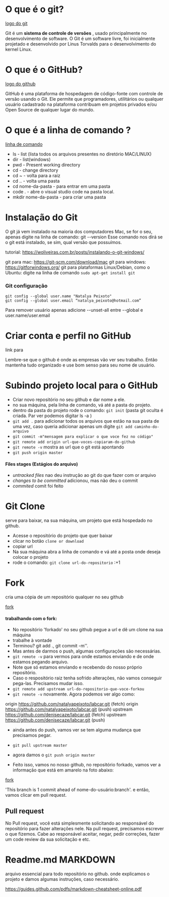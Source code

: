 
 # O que é o git?

[logo do git](https://github.com/natalyapeixoto/git-and-github/blob/master/git.jpeg)

Git é um __sistema de controle de versões__ , usado principalmente no desenvolvimento de software.
 O Git é um software livre, foi inicialmente projetado e desenvolvido por Linus Torvalds para o desenvolvimento do kernel Linux.



# O que é o GitHub?

[logo do github](https://github.com/natalyapeixoto/git-and-github/blob/master/github.jpg)

GitHub é uma plataforma de hospedagem de código-fonte com controle de versão usando o Git. Ele permite que programadores, utilitários ou qualquer usuário cadastrado na plataforma contribuam em projetos privados e/ou Open Source de qualquer lugar do mundo.


# O que é a linha de comando ?


[linha de comando](https://github.com/natalyapeixoto/git-and-github/blob/master/linha-de-comando.png)


* ls - list (lista todos os arquivos presentes no diretório MAC/LINUX)
* dir - list(windows)
* pwd - Present working directory 
* cd - change directory 
* cd ~ - volta para a raiz
* cd .. - volta uma pasta 
* cd nome-da-pasta - para entrar em uma pasta 
* code . - abre o visual studio code na pasta local. 
* mkdir nome-da-pasta - para criar uma pasta


# Instalação do Git 

O git já vem instalado na maioria dos computadores Mac, se for o seu, apenas digite na linha de comando: git --version
Esse comando nos dirá se o git está instalado, se sim, qual versão que possuímos. 

tutorial: https://woliveiras.com.br/posts/instalando-o-git-windows/

git para mac: https://git-scm.com/download/mac
git para windows: https://gitforwindows.org/
git para plataformas Linux/Debian, como o Ubuntu: digite na linha de comando ````sudo apt-get install git ```` 


### Git configuração

```
git config --global user.name "Natalya Peixoto"
git config --global user.email “natalya_peixoto@hotmail.com” 
```

Para remover usuário apenas adicione --unset-all entre --global e user.name/user.email

# Criar conta e perfil no GitHub

link para 

Lembre-se que o github é onde as empresas vão ver seu trabalho. 
Então mantenha tudo organizado e use bom senso para seu nome de usuário.


# Subindo projeto local para o GitHub

* Criar novo repositório no seu github e dar nome a ele. 
* no sua máquina, pela linha de comando, vá até a pasta do projeto. 
* dentro da pasta do projeto rode o comando: ````git init```` (pasta git oculta é criada. Par ver podemos digitar ls -a )
* ````git add .```` para adicionar todos os arquivos que estão na sua pasta de uma vez, caso queria adicionar apenas um digite ````git add caminho-do-arquivo````
* ````git commit -m"mensagem para explicar o que voce fez no código"```` 
* ````git remote add origin url-que-voces-copiaram-do-github````
* ````git remote -v```` mostra as url que o git está apontando
* ````git push origin master```` 

#### Files stages (Estágios do arquivo)

* *untracked files* nao deu instrução ao git do que fazer com or arquivo
* *changes to be committed* adicionou, mas não deu o commit
* *commited*  comit foi feito


# Git Clone

serve para baixar, na sua máquina, um projeto que está hospedado no github.

* Acesse o repositório do projeto que quer baixar 
* clicar no botão ```` clone or download ```` 
* copiar url 
* Na sua máquina abra a linha de comando e vá até a posta onde deseja colocar o projeto
* rode o comando: ```` git clone url-do-repositorio ```` 
:+1 


# Fork 

cria uma cópia de um repositório qualquer no seu github

[fork](https://github.com/natalyapeixoto/git-and-github/blob/master/fork.png)

#### trabalhando com o fork:

* No repositório 'forkado' no seu github pegue a url e dê um clone na sua máquina
* trabalhe à vontade 
* Terminou? git add ., git commit -m''. 
* Mas antes de darmos o push, algumas configurações são necessárias. 
* ````git remote -v```` para vermos para onde estamos enviando e de onde estamos pegando arquivo. 
* Note que só estamos enviando e recebendo do nosso próprio repositório. 
* Caso o respositório raiz tenha sofrido alterações, não vamos conseguir pega-las. Precisamos mudar isso. 
* ````git remote add upstream url-do-repositorio-que-voce-forkou````
* ````git remote -v```` novamente. Agora podemos ver algo como: 

origin  https://github.com/natalyapeixoto/labcar.git (fetch)
origin  https://github.com/natalyapeixoto/labcar.git (push)
upstream        https://github.com/denisecaze/labcar.git (fetch)
upstream        https://github.com/denisecaze/labcar.git (push)

* ainda antes do push, vamos ver se tem alguma mudança que precisamos pegar. 
* ````git pull upstream master```` 
* agora damos o ````git push origin master````

* Feito isso, vamos no nosso github, no repositório forkado, vamos ver a informação que está em amarelo na foto abaixo:

[fork](https://github.com/natalyapeixoto/git-and-github/blob/master/forked.png)

'This branch is 1 commit ahead of nome-do-usuário:branch'.
e então, vamos clicar em pull request. 

## Pull request 

No Pull request, você está simplesmente solicitando ao responsável do repositório para fazer alterações nele. Na pull request, precisamos escrever o que fizemos. 
Cabe ao responsável aceitar, negar, pedir correções, fazer um code review da sua solicitação e etc. 


# Readme.md MARKDOWN

arquivo essencial para todo repositório no github. 
onde explicamos o projeto e damos algumas instruções, caso necessário. 


https://guides.github.com/pdfs/markdown-cheatsheet-online.pdf


